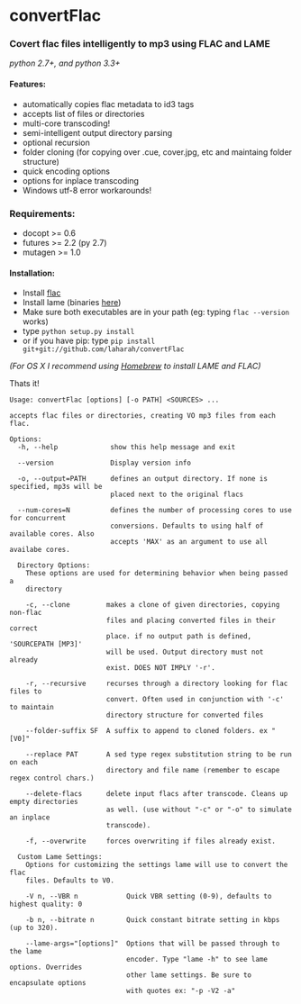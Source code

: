 # convertFlac
### Covert flac files intelligently to mp3 using FLAC and LAME
*python 2.7+, and python 3.3+*

#### Features:
*   automatically copies flac metadata to id3 tags
*   accepts list of files or directories
*   multi-core transcoding!
*   semi-intelligent output directory parsing
*   optional recursion
*   folder cloning (for copying over .cue, cover.jpg, etc and maintaing folder structure)
*   quick encoding options
*   options for inplace transcoding
*   Windows utf-8 error workarounds!

### Requirements:
*   docopt >= 0.6 
*   futures >= 2.2 (py 2.7)
*   mutagen >= 1.0

#### Installation:
*   Install [flac](https://xiph.org/flac/download.html)
*   Install lame (binaries [here](http://lame.sourceforge.net/links.php#Binaries))
*   Make sure both executables are in your path (eg: typing `flac --version` works)
*   type `python setup.py install` 
*   or if you have pip: type `pip install git+git://github.com/laharah/convertFlac`

*(For OS X I recommend using [Homebrew](http://brew.sh) to install LAME and FLAC)*

Thats it!


    Usage: convertFlac [options] [-o PATH] <SOURCES> ...
    
    accepts flac files or directories, creating VO mp3 files from each flac.
    
    Options:
      -h, --help             show this help message and exit
    
      --version              Display version info
    
      -o, --output=PATH      defines an output directory. If none is specified, mp3s will be
                             placed next to the original flacs
    
      --num-cores=N          defines the number of processing cores to use for concurrent
                             conversions. Defaults to using half of available cores. Also
                             accepts 'MAX' as an argument to use all availabe cores.
    
      Directory Options:
        These options are used for determining behavior when being passed a
        directory
    
        -c, --clone         makes a clone of given directories, copying non-flac
                            files and placing converted files in their correct
                            place. if no output path is defined, 'SOURCEPATH [MP3]'
                            will be used. Output directory must not already
                            exist. DOES NOT IMPLY '-r'.
    
        -r, --recursive     recurses through a directory looking for flac files to
                            convert. Often used in conjunction with '-c' to maintain
                            directory structure for converted files
    
        --folder-suffix SF  A suffix to append to cloned folders. ex " [V0]"
    
        --replace PAT       A sed type regex substitution string to be run on each
                            directory and file name (remember to escape regex control chars.)
    
        --delete-flacs      delete input flacs after transcode. Cleans up empty directories
                            as well. (use without "-c" or "-o" to simulate an inplace
                            transcode).
    
        -f, --overwrite     forces overwriting if files already exist.
    
      Custom Lame Settings:
        Options for customizing the settings lame will use to convert the flac
        files. Defaults to V0.
    
        -V n, --VBR n            Quick VBR setting (0-9), defaults to highest quality: 0
    
        -b n, --bitrate n        Quick constant bitrate setting in kbps (up to 320).
    
        --lame-args="[options]"  Options that will be passed through to the lame
                                 encoder. Type "lame -h" to see lame options. Overrides
                                 other lame settings. Be sure to encapsulate options
                                 with quotes ex: "-p -V2 -a"
